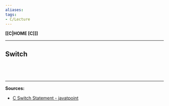 ```yaml
---
aliases:
tags:
- C/Lecture
---
```

**[[C|HOME [C]]]**

---
## Switch

<br>

# 
---
**Sources:**
- [C Switch Statement - javatpoint](https://www.javatpoint.com/c-switch)